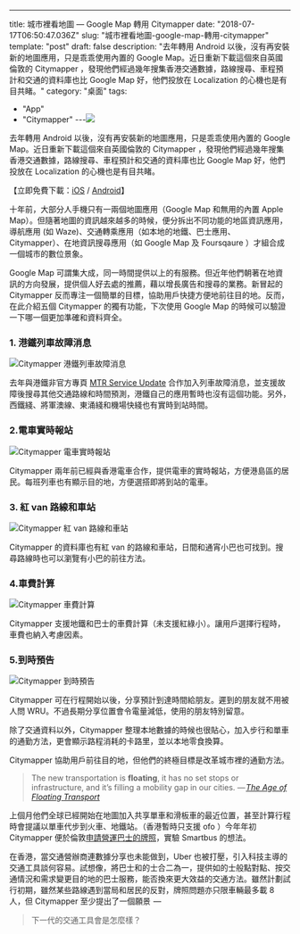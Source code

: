 ---
title: 城市裡看地圖 — Google Map 轉用 Citymapper
date: "2018-07-17T06:50:47.036Z"
slug: "城市裡看地圖-google-map-轉用-citymapper"
template: "post"
draft: false
description: "去年轉用 Android 以後，沒有再安裝新的地圖應用，只是乖乖使用內置的 Google Map。近日重新下載這個來自英國倫敦的 Citymapper ，發現他們經過幾年搜集香港交通數據，路線搜尋、車程預計和交通的資料庫也比 Google Map 好，他們投放在 Localization 的心機也是有目共睹。"
category: "桌面"
tags:
  - "App"
  - "Citymapper"
---![](media/1__sHKWMGTSOCpNv3EAR0VGFQ.png)

去年轉用 Android 以後，沒有再安裝新的地圖應用，只是乖乖使用內置的 Google Map。近日重新下載這個來自英國倫敦的 Citymapper ，發現他們經過幾年搜集香港交通數據，路線搜尋、車程預計和交通的資料庫也比 Google Map 好，他們投放在 Localization 的心機也是有目共睹。

【立即免費下載：[iOS](https://itunes.apple.com/hk/app/citymapper/id469463298?mt=8&at=10lSkU) / [Android](https://play.google.com/store/apps/details?id=com.citymapper.app.release&hl=zh_TW)】

十年前，大部分人手機只有一兩個地圖應用（Google Map 和無用的內置 Apple Map）。但隨著地圖的資訊越來越多的時候，便分拆出不同功能的地區資訊應用，導航應用 (如 Waze)、交通轉乘應用（如本地的地鐵、巴士應用、 Citymapper）、在地資訊搜尋應用（如 Google Map 及 Foursqaure ）才組合成一個城市的數位景象。

Google Map 可謂集大成，同一時間提供以上的有服務。但近年他們朝著在地資訊的方向發展，提供個人好去處的推薦，藉以增長廣告和搜尋的業務。新冒起的 Citymapper 反而專注一個簡單的目標，協助用戶快捷方便地前往目的地。反而，在此介紹五個 Citymapper 的獨有功能，下次使用 Google Map 的時候可以驗證一下哪一個更加準確和資料齊全。

### 1. 港鐵列車故障消息

![Citymapper 港鐵列車故障消息](media/Citymapper-02.jpg)

去年與港鐵非官方專頁 [MTR Service Update](https://twitter.com/mtrupdate) 合作加入列車故障消息，並支援故障後搜尋其他交通路線和時間預測，港鐵自己的應用暫時也沒有這個功能。另外，西鐵綫、將軍澳線、東涌綫和機場快綫也有實時到站時間。

### 2.電車實時報站

![Citymapper 電車實時報站](media/Citymapper-03.jpg)

Citymapper 兩年前已經與香港電車合作，提供電車的實時報站，方便港島區的居民。每班列車也有顯示目的地，方便選搭即將到站的電車。

### 3. 紅 van 路線和車站

![Citymapper 紅 van 路線和車站](media/Citymapper-05.jpg)

Citymapper 的資料庫也有紅 van 的路線和車站，日間和通宵小巴也可找到。搜尋路線時也可以瀏覽有小巴的前往方法。

### 4.車費計算

![Citymapper 車費計算](media/Citymapper-04.jpeg)

Citymapper 支援地鐵和巴士的車費計算（未支援紅綠小）。讓用戶選擇行程時，車費也納入考慮因素。

### 5.到時預告

![Citymapper 到時預告](media/Citymapper-01.jpg)

Citymapper 可在行程開始以後，分享預計到達時間給朋友。遲到的朋友就不用被人問 WRU。不過長期分享位置會令電量減低，使用的朋友特別留意。

除了交通資料以外，Citymapper 整理本地數據的時候也很貼心，加入步行和單車的通勤方法，更會顯示路程消耗的卡路里，並以本地零食換算。

Citymapper 協助用戶前往目的地，但他們的終極目標是改革城市裡的通勤方法。

> The new transportation is **floating**, it has no set stops or infrastructure, and it’s filling a mobility gap in our cities.
> <cite>— [The Age of Floating Transport](https://medium.com/citymapper/the-age-of-floating-transport-a87e2476f961)</cite>

上個月他們全球已經開始在地圖加入共享單車和滑板車的最近位置，甚至計算行程時會提議以單車代步到火車、地鐵站。（香港暫時只支援 ofo ）今年年初 Citymapper 便於倫敦[申請營運巴士的牌照](http://www.wired.co.uk/article/citymapper-smart-ride-ceo-smart-bus-make-money)，實驗 Smartbus 的想法。

在香港，當交通營辦商連數據分享也未能做到，Uber 也被打壓，引入科技主導的交通工具談何容易。試想像，將巴士和的士合二為一，提供如的士般點對點、按交通情況和需求變更目的地的巴士服務，能否換來更大效益的交通方法。雖然計劃試行初期，雖然某些路線遇到當局和居民的反對，牌照問題亦只限車輛最多載 8 人，但 Citymapper 至少提出了一個願景  —

> 下一代的交通工具會是怎麼樣？
